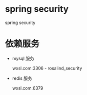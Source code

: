 # spring security

spring security

# 依赖服务

+ mysql 服务 

  wxsl.com:3306 - rosalind_security


+ redis 服务

  wxsl.com:6379

